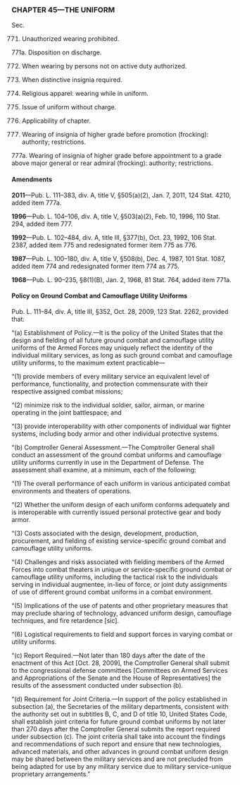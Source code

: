 ### **CHAPTER 45—THE UNIFORM** ###

Sec.

771. Unauthorized wearing prohibited.

771a. Disposition on discharge.

772. When wearing by persons not on active duty authorized.

773. When distinctive insignia required.

774. Religious apparel: wearing while in uniform.

775. Issue of uniform without charge.

776. Applicability of chapter.

777. Wearing of insignia of higher grade before promotion (frocking): authority; restrictions.

777a. Wearing of insignia of higher grade before appointment to a grade above major general or rear admiral (frocking): authority; restrictions.

#### Amendments ####

**2011**—Pub. L. 111–383, div. A, title V, §505(a)(2), Jan. 7, 2011, 124 Stat. 4210, added item 777a.

**1996**—Pub. L. 104–106, div. A, title V, §503(a)(2), Feb. 10, 1996, 110 Stat. 294, added item 777.

**1992**—Pub. L. 102–484, div. A, title III, §377(b), Oct. 23, 1992, 106 Stat. 2387, added item 775 and redesignated former item 775 as 776.

**1987**—Pub. L. 100–180, div. A, title V, §508(b), Dec. 4, 1987, 101 Stat. 1087, added item 774 and redesignated former item 774 as 775.

**1968**—Pub. L. 90–235, §8(1)(B), Jan. 2, 1968, 81 Stat. 764, added item 771a.

#### Policy on Ground Combat and Camouflage Utility Uniforms ####

Pub. L. 111–84, div. A, title III, §352, Oct. 28, 2009, 123 Stat. 2262, provided that:

“(a) Establishment of Policy.—It is the policy of the United States that the design and fielding of all future ground combat and camouflage utility uniforms of the Armed Forces may uniquely reflect the identity of the individual military services, as long as such ground combat and camouflage utility uniforms, to the maximum extent practicable—

“(1) provide members of every military service an equivalent level of performance, functionality, and protection commensurate with their respective assigned combat missions;

“(2) minimize risk to the individual soldier, sailor, airman, or marine operating in the joint battlespace; and

“(3) provide interoperability with other components of individual war fighter systems, including body armor and other individual protective systems.

“(b) Comptroller General Assessment.—The Comptroller General shall conduct an assessment of the ground combat uniforms and camouflage utility uniforms currently in use in the Department of Defense. The assessment shall examine, at a minimum, each of the following:

“(1) The overall performance of each uniform in various anticipated combat environments and theaters of operations.

“(2) Whether the uniform design of each uniform conforms adequately and is interoperable with currently issued personal protective gear and body armor.

“(3) Costs associated with the design, development, production, procurement, and fielding of existing service-specific ground combat and camouflage utility uniforms.

“(4) Challenges and risks associated with fielding members of the Armed Forces into combat theaters in unique or service-specific ground combat or camouflage utility uniforms, including the tactical risk to the individuals serving in individual augmentee, in-lieu of force, or joint duty assignments of use of different ground combat uniforms in a combat environment.

“(5) Implications of the use of patents and other proprietary measures that may preclude sharing of technology, advanced uniform design, camouflage techniques, and fire retardence [sic].

“(6) Logistical requirements to field and support forces in varying combat or utility uniforms.

“(c) Report Required.—Not later than 180 days after the date of the enactment of this Act [Oct. 28, 2009], the Comptroller General shall submit to the congressional defense committees [Committees on Armed Services and Appropriations of the Senate and the House of Representatives] the results of the assessment conducted under subsection (b).

“(d) Requirement for Joint Criteria.—In support of the policy established in subsection (a), the Secretaries of the military departments, consistent with the authority set out in subtitles B, C, and D of title 10, United States Code, shall establish joint criteria for future ground combat uniforms by not later than 270 days after the Comptroller General submits the report required under subsection (c). The joint criteria shall take into account the findings and recommendations of such report and ensure that new technologies, advanced materials, and other advances in ground combat uniform design may be shared between the military services and are not precluded from being adapted for use by any military service due to military service-unique proprietary arrangements.”